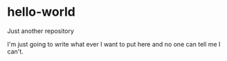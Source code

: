 # hello-world
Just another repository

I'm just going to write
what ever I want to put here 
and no one can tell me I can't.
